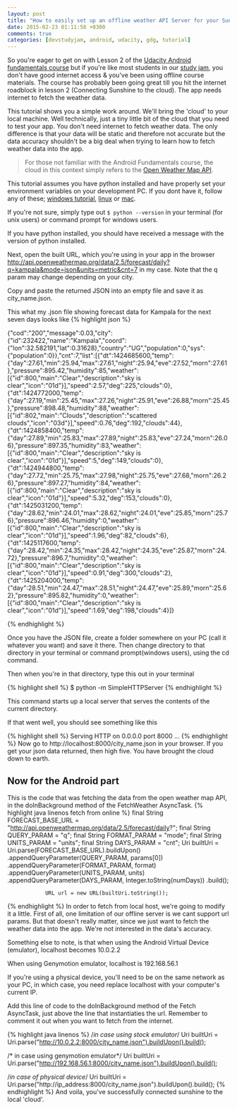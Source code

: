 ```yaml
---
layout: post
title: "How to easily set up an offline weather API Server for your Sunshine app"
date: 2015-02-23 01:11:58 +0300
comments: true
categories: [devstudyjam, android, udacity, gdg, tutorial]
---
```

So you're eager to get on with Lesson 2 of the [Udacity Android fundamentals course](https://www.udacity.com/course/ud853) but if you're like most students in our [study jam](http://developerstudyjams.com/), you don't have good internet access & you've been using offline course materials. The course has probably been going great till you hit the internet roadblock in lesson 2 (Connecting Sunshine to the cloud). The app needs internet to fetch the weather data.
<!-- more -->
This tutorial shows you a simple work around. We'll bring the 'cloud' to your local machine. Well technically, just a tiny little bit of the cloud that you need to test your app. You don't need internet to fetch weather data. The only difference is that your data will be static and therefore not accurate but the data accuracy shouldn't be a big deal when trying to learn how to fetch weather data into the app.

>For those not familiar with the Android Fundamentals course, the cloud in this context simply refers to the [Open Weather Map API](http://openweathermap.org/api).

This tutorial assumes you have python installed and have properly set your environment variables on your development PC. If you dont have it, follow any of these; [windows tutorial](http://www.howtogeek.com/197947/how-to-install-python-on-windows/), [linux](http://www.cyberciti.biz/faq/install-python-linux/) or [mac](http://docs.python-guide.org/en/latest/starting/install/osx/).


If you're not sure, simply type out ```$ python --version``` in your terminal (for unix users) or command prompt for windows users.

If you have python installed, you should have received a message with the version of python installed.

Next, open the built URL, which you're using in your app in the browser http://api.openweathermap.org/data/2.5/forecast/daily?q=kampala&mode=json&units=metric&cnt=7 in my case. Note that the q param may change depending on your city. 

Copy and paste the returned JSON into an empty file and save it as city_name.json.

This what my .json file showing forecast data for Kampala for the next seven days looks like
{% highlight json %}

{"cod":"200","message":0.03,"city":{"id":232422,"name":"Kampala","coord":{"lon":32.582191,"lat":0.31628},"country":"UG","population":0,"sys":{"population":0}},"cnt":7,"list":[{"dt":1424685600,"temp":{"day":27.61,"min":25.94,"max":27.61,"night":25.94,"eve":27.52,"morn":27.61},"pressure":895.42,"humidity":85,"weather":[{"id":800,"main":"Clear","description":"sky is clear","icon":"01d"}],"speed":2.57,"deg":225,"clouds":0},{"dt":1424772000,"temp":{"day":27.19,"min":25.45,"max":27.26,"night":25.91,"eve":26.88,"morn":25.45},"pressure":898.48,"humidity":88,"weather":[{"id":802,"main":"Clouds","description":"scattered clouds","icon":"03d"}],"speed":0.76,"deg":192,"clouds":44},{"dt":1424858400,"temp":{"day":27.89,"min":25.83,"max":27.89,"night":25.83,"eve":27.24,"morn":26.06},"pressure":897.35,"humidity":83,"weather":[{"id":800,"main":"Clear","description":"sky is clear","icon":"01d"}],"speed":5,"deg":149,"clouds":0},{"dt":1424944800,"temp":{"day":27.72,"min":25.75,"max":27.98,"night":25.75,"eve":27.68,"morn":26.26},"pressure":897.27,"humidity":84,"weather":[{"id":800,"main":"Clear","description":"sky is clear","icon":"01d"}],"speed":5.32,"deg":153,"clouds":0},{"dt":1425031200,"temp":{"day":28.62,"min":24.01,"max":28.62,"night":24.01,"eve":25.85,"morn":25.76},"pressure":896.46,"humidity":0,"weather":[{"id":800,"main":"Clear","description":"sky is clear","icon":"01d"}],"speed":1.96,"deg":82,"clouds":6},{"dt":1425117600,"temp":{"day":28.42,"min":24.35,"max":28.42,"night":24.35,"eve":25.87,"morn":24.72},"pressure":896.7,"humidity":0,"weather":[{"id":800,"main":"Clear","description":"sky is clear","icon":"01d"}],"speed":0.91,"deg":300,"clouds":2},{"dt":1425204000,"temp":{"day":28.51,"min":24.47,"max":28.51,"night":24.47,"eve":25.89,"morn":25.62},"pressure":895.82,"humidity":0,"weather":[{"id":800,"main":"Clear","description":"sky is clear","icon":"01d"}],"speed":1.69,"deg":198,"clouds":4}]}

{% endhighlight %}

Once you have the JSON file, create a folder somewhere on your PC (call it whatever you want) and save it there. Then change directory to that directory in your terminal or command prompt(windows users), using the cd command.

Then when you're in that directory, type this out in your terminal

{% highlight shell %}
$ python -m SimpleHTTPServer
{% endhighlight %}

This command starts up a local server that serves the contents of the current directory.

If that went well, you should see something like this

{% highlight shell %}
Serving HTTP on 0.0.0.0 port 8000 ...
{% endhighlight %}
Now go to http://localhost:8000/city_name.json in your browser. 
If you get your json data returned, then high five. You have brought the cloud down to earth.

Now for the Android part
------------------------

This is the code that was fetching the data from the open weather map API, in the doInBackground method of the
FetchWeather AsyncTask.
{% highlight java linenos fetch from online %}
 final String FORECAST_BASE_URL = "http://api.openweathermap.org/data/2.5/forecast/daily?";
 final String QUERY_PARAM = "q";
 final String FORMAT_PARAM = "mode";
 final String UNITS_PARAM = "units";
 final String DAYS_PARAM = "cnt";
 Uri builtUri = Uri.parse(FORECAST_BASE_URL).buildUpon()
                        .appendQueryParameter(QUERY_PARAM, params[0])
                        .appendQueryParameter(FORMAT_PARAM, format)
                        .appendQueryParameter(UNITS_PARAM, units)
                        .appendQueryParameter(DAYS_PARAM, Integer.toString(numDays))
                        .build();



                URL url = new URL(builtUri.toString());
{% endhighlight %}
In order to fetch from local host, we're going to modify it a little.
First of all, one limitation of our offline server is we cant support url params.
But that doesn't really matter, since we just want to fetch the weather data into the app.
We're not interested in the data's accuracy.

Something else to note, is that when using the Android Virtual Device (emulator), localhost becomes 10.0.2.2

When using Genymotion emulator, localhost is 192.168.56.1

If you're using a physical device, you'll need to be on the same network as your PC, in which case, you need replace localhost with your computer's current IP.

Add this line of code to the doInBackground method of the Fetch AsyncTask, just above the line that instantiaties the url. Remember to comment it out when you want to fetch from the internet.

{% highlight java linenos %}
/*in case using stock emulator*/
Uri builtUri = Uri.parse("http://10.0.2.2:8000/city_name.json").buildUpon().build();

/* in case using genymotion emulator*/
Uri builtUri = Uri.parse("http://192.168.56.1:8000/city_name.json").buildUpon().build();

/*in case of physical device*/
Uri builtUri = Uri.parse("http://ip_address:8000/city_name.json").buildUpon().build();
{% endhighlight %}
And voila, you've successfully connected sunshine to the local 'cloud'.
